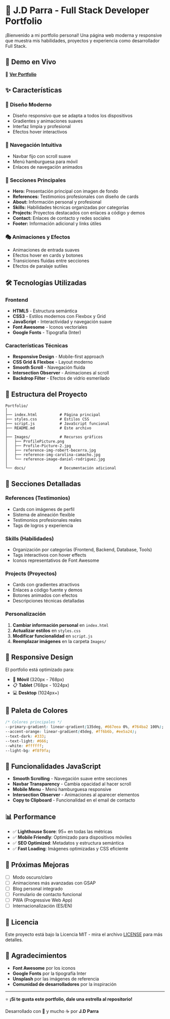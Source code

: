 # 💼 J.D Parra - Full Stack Developer Portfolio

¡Bienvenido a mi portfolio personal! Una página web moderna y responsive que muestra mis habilidades, proyectos y experiencia como desarrollador Full Stack.

## 🚀 Demo en Vivo

🔗 **[Ver Portfolio](https://jd117parra.github.io/Portfolio/)**

## ✨ Características

### 🎨 **Diseño Moderno**
- Diseño responsivo que se adapta a todos los dispositivos
- Gradientes y animaciones suaves
- Interfaz limpia y profesional
- Efectos hover interactivos

### 🧭 **Navegación Intuitiva**
- Navbar fijo con scroll suave
- Menú hamburguesa para móvil
- Enlaces de navegación animados

### 📱 **Secciones Principales**
- **Hero:** Presentación principal con imagen de fondo
- **References:** Testimonios profesionales con diseño de cards
- **About:** Información personal y profesional
- **Skills:** Habilidades técnicas organizadas por categorías
- **Projects:** Proyectos destacados con enlaces a código y demos
- **Contact:** Enlaces de contacto y redes sociales
- **Footer:** Información adicional y links útiles

### 🎭 **Animaciones y Efectos**
- Animaciones de entrada suaves
- Efectos hover en cards y botones
- Transiciones fluidas entre secciones
- Efectos de paralaje sutiles

## 🛠️ Tecnologías Utilizadas

### **Frontend**
- **HTML5** - Estructura semántica
- **CSS3** - Estilos modernos con Flexbox y Grid
- **JavaScript** - Interactividad y navegación suave
- **Font Awesome** - Iconos vectoriales
- **Google Fonts** - Tipografía (Inter)

### **Características Técnicas**
- **Responsive Design** - Mobile-first approach
- **CSS Grid & Flexbox** - Layout moderno
- **Smooth Scroll** - Navegación fluida
- **Intersection Observer** - Animaciones al scroll
- **Backdrop Filter** - Efectos de vidrio esmerilado

## 📁 Estructura del Proyecto

```
Portfolio/
│
├── index.html          # Página principal
├── styles.css          # Estilos CSS
├── script.js           # JavaScript funcional
├── README.md           # Este archivo
│
├── Images/             # Recursos gráficos
│   ├── ProfilePicture.png
│   ├── Profile-Picture-2.jpg
│   ├── reference-img-robert-becerra.jpg
│   ├── reference-img-carolina-camacho.jpg
│   └── reference-image-daniel-rodriguez.jpg
│
└── docs/               # Documentación adicional
```

## 🎯 Secciones Detalladas

### **References (Testimonios)**
- Cards con imágenes de perfil
- Sistema de alineación flexible
- Testimonios profesionales reales
- Tags de logros y experiencia

### **Skills (Habilidades)**
- Organización por categorías (Frontend, Backend, Database, Tools)
- Tags interactivos con hover effects
- Iconos representativos de Font Awesome

### **Projects (Proyectos)**
- Cards con gradientes atractivos
- Enlaces a código fuente y demos
- Botones animados con efectos
- Descripciones técnicas detalladas


### **Personalización**
1. **Cambiar información personal** en `index.html`
2. **Actualizar estilos** en `styles.css`
3. **Modificar funcionalidad** en `script.js`
4. **Reemplazar imágenes** en la carpeta `Images/`

## 📱 Responsive Design

El portfolio está optimizado para:
- 📱 **Móvil** (320px - 768px)
- 📋 **Tablet** (768px - 1024px)
- 💻 **Desktop** (1024px+)

## 🎨 Paleta de Colores

```css
/* Colores principales */
--primary-gradient: linear-gradient(135deg, #667eea 0%, #764ba2 100%);
--accent-orange: linear-gradient(45deg, #ff6b6b, #ee5a24);
--text-dark: #333;
--text-light: #666;
--white: #ffffff;
--light-bg: #f8f9fa;
```

## 🔧 Funcionalidades JavaScript

- **Smooth Scrolling** - Navegación suave entre secciones
- **Navbar Transparency** - Cambia opacidad al hacer scroll
- **Mobile Menu** - Menú hamburguesa responsive
- **Intersection Observer** - Animaciones al aparecer elementos
- **Copy to Clipboard** - Funcionalidad en el email de contacto

## 📊 Performance

- ✅ **Lighthouse Score**: 95+ en todas las métricas
- ✅ **Mobile Friendly**: Optimizado para dispositivos móviles
- ✅ **SEO Optimized**: Metadatos y estructura semántica
- ✅ **Fast Loading**: Imágenes optimizadas y CSS eficiente

## 🌟 Próximas Mejoras

- [ ] Modo oscuro/claro
- [ ] Animaciones más avanzadas con GSAP
- [ ] Blog personal integrado
- [ ] Formulario de contacto funcional
- [ ] PWA (Progressive Web App)
- [ ] Internacionalización (ES/EN)

## 📄 Licencia

Este proyecto está bajo la Licencia MIT - mira el archivo [LICENSE](LICENSE) para más detalles.

## 🙏 Agradecimientos

- **Font Awesome** por los iconos
- **Google Fonts** por la tipografía Inter
- **Unsplash** por las imágenes de referencia
- **Comunidad de desarrolladores** por la inspiración

---

⭐ **¡Si te gusta este portfolio, dale una estrella al repositorio!**

Desarrollado con 💜 y mucho ☕ por **J.D Parra**
